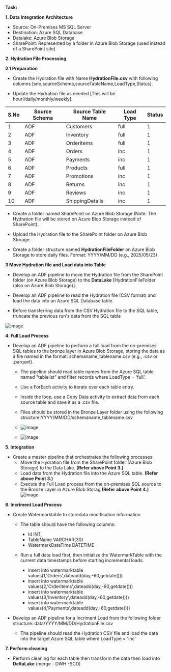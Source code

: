 **Task:**

**1. Data Integration Architecture**

- Source: On-Premises MS SQL Server
- Destination: Azure SQL Database
- Datalake: Azure Blob Storage
- SharePoint: Represented by a folder in Azure Blob Storage (used instead of a SharePoint site)


**2. Hydration File Processing**

**2.1 Preparation**
- Create the Hydration file with Name **HydrationFile.csv** with following columns [sno,sourceSchema,sourceTableName,LoadType,Status].

- Update the Hydration file as needed [This will be hourl/daily/monthly/weekly].
 
| S.No | Source Schema      | Source Table Name | Load Type | Status |
|------|--------------------|-------------------|-----------|--------|
| 1    | ADF                | Customers         | full      | 1      |
| 2    | ADF                | Inventory         | full      | 1      |
| 3    | ADF                | Orderitems        | full      | 1      |
| 4    | ADF                | Orders            | inc       | 1      |
| 5    | ADF                | Payments          | inc       | 1      |
| 6    | ADF                | Products          | full      | 1      |
| 7    | ADF                | Promotions        | inc       | 1      |
| 8    | ADF                | Returns           | inc       | 1      |
| 9    | ADF                | Reviews           | inc       | 1      |
| 10   | ADF                | ShippingDetails   | inc       | 1      |

- Create a folder named SharePoint on Azure Blob Storage (Note: The Hydration file will be stored on Azure Blob Storage instead of SharePoint).

- Upload the Hydration file to the SharePoint folder on Azure Blob Storage.

- Create a folder structure named **HydrationFileFolder** on Azure Blob Storage to store daily files.
Format: YYYY/MM/DD (e.g., 2025/05/23)

**3 Move Hydration file and Load data into Table**
- Develop an ADF pipeline to move the Hydration file from the SharePoint folder (on Azure Blob Storage) to the **DataLake** [HydrationFileFolder (also on Azure Blob Storage)].

- Develop an ADF pipeline to read the Hydration file (CSV format) and load the data into an Azure SQL Database table.
- Before transferring data from the CSV Hydration file to the SQL table, truncate the previous run's data from the SQL table

![image](https://github.com/user-attachments/assets/4ffed6ba-ffb2-4909-865e-be5c44a28ea3)



**4. Full Load Process**

- Develop an ADF pipeline to perform a full load from the on-premises SQL tables to the bronze layer in Azure Blob Storage, storing the data as a file named in the format: schemaname_tablename.csv (e.g., .csv or .parquet).
  - The pipeline should read table names from the Azure SQL table named "tablelist" and filter records where LoadType = 'full'.
    
  - Use a ForEach activity to iterate over each table entry.
 
  - Inside the loop, use a Copy Data activity to extract data from each source table and save it as a .csv file.
 
  - Files should be stored in the Bronze Layer folder using the following structure:YYYY/MM/DD/schemaname_tablename.csv
  - ![image](https://github.com/user-attachments/assets/b8faed1f-eb06-4168-a51a-37a9212408c9)

  - ![image](https://github.com/user-attachments/assets/4e5934bb-6593-4b90-b5ee-bb7d55fec2d5)

**5. Integration**
 - Create a master pipeline that orchestrates the following processes:
    - Move the Hydration file from the SharePoint folder (Azure Blob Storage) to the Data Lake. **(Refer above Point 3.)**
    - Load data from the Hydration file into the Azure SQL table. **(Refer above Point 3.)**
    - Execute the Full Load process from the on-premises SQL source to the Bronze Layer in Azure Blob Storag **(Refer above Point 4.)**
      ![image](https://github.com/user-attachments/assets/e85cbbe9-35f8-4f8f-869b-c49cca7b33ad)

      
**6. Incriment Load Process**

- Create Watermarktable to storedata modification information
  - The table should have the following columns:
    - Id INT,
    - TableName VARCHAR(30)
    - WatermarkDateTime DATETIME

  - Run a full data load first, then initialize the WatermarkTable with the current data timestamps before starting incremental loads.

    - insert into watermarktable values(1,'Orders',dateadd(day,-60,getdate()))
    - insert into watermarktable values(2,'OrderItems',dateadd(day,-60,getdate()))
    - insert into watermarktable values(3,'Inventory',dateadd(day,-60,getdate()))
    - insert into watermarktable values(4,'Payments',dateadd(day,-60,getdate()))

- Develop an ADF pipeline for a Incriment Load from the following folder structure:
data/YYYY/MM/DD/HydrationFile.csv

  - The pipeline should read the Hydration CSV file and load the data into the target Azure SQL table where LoadType = 'inc'
    
**7. Perform cleaning**
    
- Perform cleaning for each table then transform the data then load into **DeltaLake** (merge - DWH -SCD)
